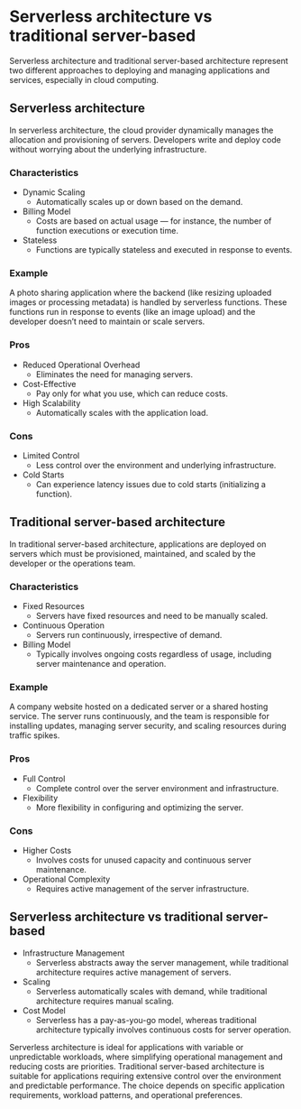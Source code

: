 # Serverless architecture vs traditional server-based

Serverless architecture and traditional server-based architecture represent two different approaches to deploying and managing applications and services, especially in cloud computing.

## Serverless architecture

In serverless architecture, the cloud provider dynamically manages the allocation and provisioning of servers. Developers write and deploy code without worrying about the underlying infrastructure.

### Characteristics

- Dynamic Scaling
  - Automatically scales up or down based on the demand.
- Billing Model
  - Costs are based on actual usage — for instance, the number of function executions or execution time.
- Stateless
  - Functions are typically stateless and executed in response to events.

### Example

A photo sharing application where the backend (like resizing uploaded images or processing metadata) is handled by serverless functions. These functions run in response to events (like an image upload) and the developer doesn’t need to maintain or scale servers.

### Pros

- Reduced Operational Overhead
  - Eliminates the need for managing servers.
- Cost-Effective
  - Pay only for what you use, which can reduce costs.
- High Scalability
  - Automatically scales with the application load.

### Cons

- Limited Control
  - Less control over the environment and underlying infrastructure.
- Cold Starts
  - Can experience latency issues due to cold starts (initializing a function).

## Traditional server-based architecture

In traditional server-based architecture, applications are deployed on servers which must be provisioned, maintained, and scaled by the developer or the operations team.

### Characteristics

- Fixed Resources
  - Servers have fixed resources and need to be manually scaled.
- Continuous Operation
  - Servers run continuously, irrespective of demand.
- Billing Model
  - Typically involves ongoing costs regardless of usage, including server maintenance and operation.

### Example

A company website hosted on a dedicated server or a shared hosting service. The server runs continuously, and the team is responsible for installing updates, managing server security, and scaling resources during traffic spikes.

### Pros

- Full Control
  - Complete control over the server environment and infrastructure.
- Flexibility
  - More flexibility in configuring and optimizing the server.

### Cons

- Higher Costs
  - Involves costs for unused capacity and continuous server maintenance.
- Operational Complexity
  - Requires active management of the server infrastructure.

## Serverless architecture vs traditional server-based

- Infrastructure Management
  - Serverless abstracts away the server management, while traditional architecture requires active management of servers.
- Scaling
  - Serverless automatically scales with demand, while traditional architecture requires manual scaling.
- Cost Model
  - Serverless has a pay-as-you-go model, whereas traditional architecture typically involves continuous costs for server operation.

Serverless architecture is ideal for applications with variable or unpredictable workloads, where simplifying operational management and reducing costs are priorities. Traditional server-based architecture is suitable for applications requiring extensive control over the environment and predictable performance. The choice depends on specific application requirements, workload patterns, and operational preferences.


